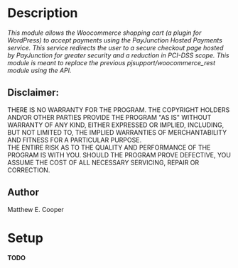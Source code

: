 # Description
*This module allows the Woocommerce shopping cart (a plugin for WordPress) to accept payments using the PayJunction Hosted Payments service.*
*This service redirects the user to a secure checkout page hosted by PayJunction for greater security and a reduction in PCI-DSS scope.*
*This module is meant to replace the previous pjsupport/woocommerce_rest module using the API.*

## Disclaimer:                                                                
THERE IS NO WARRANTY FOR THE PROGRAM. THE COPYRIGHT HOLDERS AND/OR OTHER PARTIES PROVIDE THE PROGRAM "AS IS" WITHOUT WARRANTY OF ANY KIND,  EITHER EXPRESSED OR IMPLIED, INCLUDING, BUT NOT LIMITED TO, THE IMPLIED WARRANTIES OF MERCHANTABILITY AND FITNESS FOR A PARTICULAR PURPOSE.      
THE ENTIRE RISK AS TO THE QUALITY AND PERFORMANCE OF THE PROGRAM IS WITH YOU. SHOULD THE PROGRAM PROVE DEFECTIVE, YOU ASSUME THE COST OF ALL NECESSARY SERVICING, REPAIR OR CORRECTION.

## Author
Matthew E. Cooper

# Setup 
__TODO__